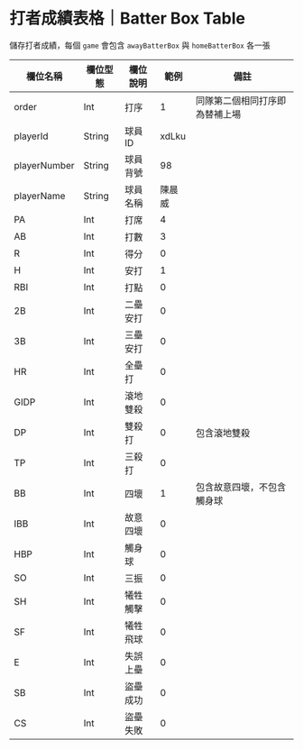 # 打者成績表格｜Batter Box Table
儲存打者成績，每個 `game` 會包含 `awayBatterBox` 與 `homeBatterBox` 各一張

| 欄位名稱 | 欄位型態 | 欄位說明 | 範例 | 備註 |
| - | - | - | - | - |
| order | Int | 打序 | 1 | 同隊第二個相同打序即為替補上場 |
| playerId | String | 球員ID | xdLku |  |
| playerNumber | String | 球員背號 | 98 |  |
| playerName | String | 球員名稱 | 陳晨威 |  |
| PA | Int | 打席 | 4 |  |
| AB | Int | 打數 | 3 |  |
| R | Int | 得分 | 0 |  |
| H | Int | 安打 | 1 |  |
| RBI | Int | 打點 | 0 |  |
| 2B | Int | 二壘安打 | 0 |  |
| 3B | Int | 三壘安打 | 0 |  |
| HR | Int | 全壘打 | 0 |  |
| GIDP | Int | 滾地雙殺 | 0 |  |
| DP | Int | 雙殺打 | 0 | 包含滾地雙殺 |
| TP | Int | 三殺打 | 0 |  |
| BB | Int | 四壞 | 1 | 包含故意四壞，不包含觸身球 |
| IBB | Int | 故意四壞 | 0 |  |
| HBP | Int | 觸身球 | 0 |  |
| SO | Int | 三振 | 0 |  |
| SH | Int | 犧牲觸擊 | 0 |  |
| SF | Int | 犧牲飛球 | 0 |  |
| E | Int | 失誤上壘 | 0 |  |
| SB | Int | 盜壘成功 | 0 |  |
| CS | Int | 盜壘失敗 | 0 |  |
